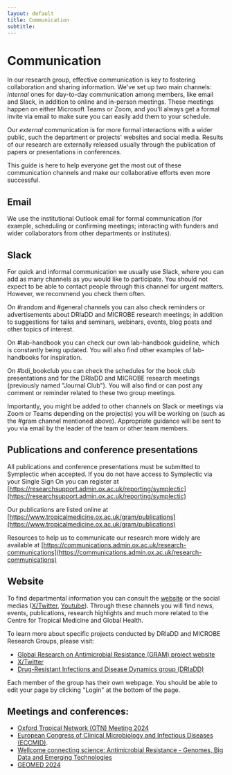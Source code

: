 ```yaml
---
layout: default
title: Communication
subtitle: 
---
```


# Communication

In our research group, effective communication is key to fostering collaboration and sharing information. We've set up two main channels: *internal* ones for day-to-day communication among members, like email and Slack, in addition to online and in-person meetings. These meetings happen on either Microsoft Teams or Zoom, and you'll always get a formal invite via email to make sure you can easily add them to your schedule.

Our *external* communication is for more formal interactions with a wider public, such the department or projects' websites and social media. Results of our research are externally released usually through the publication of papers or presentations in conferences.

This guide is here to help everyone get the most out of these communication channels and make our collaborative efforts even more successful.
 
## Email

We use the institutional Outlook email for formal communication (for example, scheduling or confirming meetings; interacting with funders and wider collaborators from other departments or institutes).
 
## Slack

For quick and informal communication we usually use Slack, where you can add as many channels as you would like to participate. You should not expect to be able to contact people through this channel for urgent matters. However, we recommend you check them often.

On #random and #general channels you can also check reminders or advertisements about DRIaDD and MICROBE research meetings; in addition to suggestions for talks and seminars, webinars, events, blog posts and other topics of interest.

On #lab-handbook you can check our own lab-handbook guideline, which is constantly being updated. You will also find other examples of lab-handbooks for inspiration.

On #bdi_bookclub you can check the schedules for the book club presentations and for the DRIaDD and MICROBE research meetings (previously named "Journal Club"). You will also find or can post any comment or reminder related to these two group meetings.
 
Importantly, you might be added to other channels on Slack or meetings via Zoom or Teams depending on the project(s) you will be working on (such as the #gram channel mentioned above). Appropriate guidance will be sent to you via email by the leader of the team or other team members.
 
## Publications and conference presentations

All publications and conference presentations must be submitted to Symplectic when accepted. If you do not have access to Symplectic via your Single Sign On you can register at [https://researchsupport.admin.ox.ac.uk/reporting/symplectic](https://researchsupport.admin.ox.ac.uk/reporting/symplectic)
 
Our publications are listed online at [https://www.tropicalmedicine.ox.ac.uk/gram/publications](https://www.tropicalmedicine.ox.ac.uk/gram/publications)
 
Resources to help us to communicate our research more widely are available at [https://communications.admin.ox.ac.uk/research-communications](https://communications.admin.ox.ac.uk/research-communications)
 
## Website

To find departmental information you can consult the [website](https://www.tropicalmedicine.ox.ac.uk/) or the social medias ([X/Twitter](https://twitter.com/TropMedOxford), [Youtube](https://www.youtube.com/@TropMedOxford)). Through these channels you will find news, events, publications, research highlights and much more related to the Centre for Tropical Medicine and Global Health.

To learn more about specific projects conducted by DRIaDD and MICROBE Research Groups, please visit:

* [Global Research on Antimicrobial Resistance (GRAM) project website](https://www.tropicalmedicine.ox.ac.uk/gram/about)
* [X/Twitter](https://twitter.com/Oxford_GRAM)
* [Drug-Resistant Infections and Disease Dynamics group (DRIaDD)](https://www.cghr.ox.ac.uk/research/drug-resistant-infections-and-disease-dynamics-group)
 
Each member of the group has their own webpage. You should be able to edit your page by clicking "Login" at the bottom of the page.
  
## Meetings and conferences:

* [Oxford Tropical Network (OTN) Meeting 2024](https://www.tropmedres.ac/OTN2024/oxford-tropical-network-2024-conference)
* [European Congress of Clinical Microbiology and Infectious Diseases (ECCMID)](https://www.eccmid.org/).
* [Wellcome connecting science: Antimicrobial Resistance - Genomes, Big Data and Emerging Technologies](https://coursesandconferences.wellcomeconnectingscience.org/event/antimicrobial-resistance-genomes-big-data-and-emerging-technologies-20240313/)
* [GEOMED 2024](https://www.uhasselt.be/en/events-en/2023-2024/geomed2024)
